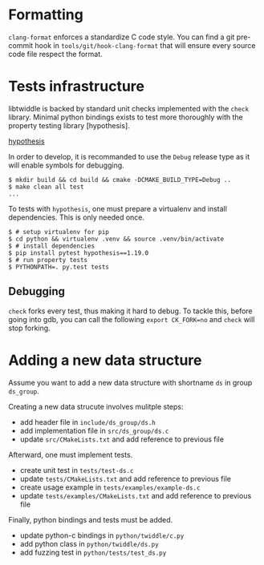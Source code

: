 Formatting
==========

`clang-format` enforces a standardize C code style. You can find a git
pre-commit hook in `tools/git/hook-clang-format` that will ensure every source
code file respect the format.

Tests infrastructure
====================

libtwiddle is backed by standard unit checks implemented with the `check`
library. Minimal python bindings exists to test more thoroughly with the
property testing library [hypothesis].

[hypothesis](https://github.com/DRMacIver/hypothesis)


In order to develop, it is recommanded to use the `Debug` release type as it
will enable symbols for debugging.

```
$ mkdir build && cd build && cmake -DCMAKE_BUILD_TYPE=Debug ..
$ make clean all test
...
```

To tests with `hypothesis`, one must prepare a virtualenv and install
dependencies. This is only needed once.

```
$ # setup virtualenv for pip
$ cd python && virtualenv .venv && source .venv/bin/activate
$ # install dependencies
$ pip install pytest hypothesis==1.19.0
$ # run property tests
$ PYTHONPATH=. py.test tests
```

Debugging
---------

`check` forks every test, thus making it hard to debug. To tackle this,
before going into gdb, you can call the following `export CK_FORK=no`
and `check` will stop forking.

Adding a new data structure
===========================

Assume you want to add a new data structure with shortname `ds` in group
`ds_group`.

Creating a new data strucute involves mulitple steps:

  * add header file in `include/ds_group/ds.h`
  * add implementation file in `src/ds_group/ds.c`
  * update `src/CMakeLists.txt` and add reference to previous file

Afterward, one must implement tests.

  * create unit test in `tests/test-ds.c`
  * update `tests/CMakeLists.txt` and add reference to previous file
  * create usage example in `tests/examples/example-ds.c`
  * update `tests/examples/CMakeLists.txt` and add reference to previous file

Finally, python bindings and tests must be added.

  * update python-c bindings in `python/twiddle/c.py`
  * add python class in `python/twiddle/ds.py`
  * add fuzzing test in `python/tests/test_ds.py`
